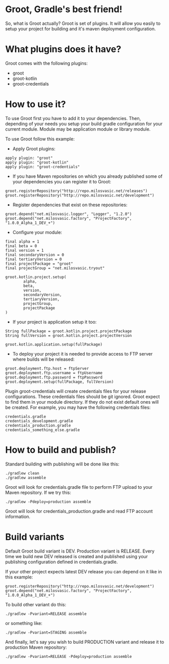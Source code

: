 # Groot, Gradle's best friend!
So, what is Groot actually?
Groot is set of plugins. It will allow you easily to setup your project for building and it's maven deployment configuration.

# What plugins does it have?
Groot comes with the following plugins:
- groot
- groot-kotlin
- groot-credentials

# How to use it?
To use Groot first you have to add it to your dependencies.
Then, depending of your needs you setup your build gradle configuration for your current module.
Module may be application module or library module.

To use Groot follow this example:

- Apply Groot plugins:
```
apply plugin: "groot"
apply plugin: "groot-kotlin"
apply plugin: "groot-credentials"
```
- If you have Maven repositories on which you already published some of your dependencies you can register it to Groot:
```
groot.registerRepository("http://repo.milosvasic.net/releases")
groot.registerRepository("http://repo.milosvasic.net/development")
```
- Register dependencies that exist on these repositories: 
```
groot.depend("net.milosvasic.logger", "Logger", "1.2.0")
groot.depend("net.milosvasic.factory", "ProjectFactory", "1.0.0_Alpha_1_DEV_+")
```
- Configure your module:
```
final alpha = 1
final beta = 0
final version = 1
final secondaryVersion = 0
final tertiaryVersion = 0
final projectPackage = "groot"
final projectGroup = "net.milosvasic.tryout"

groot.kotlin.project.setup(
        alpha,
        beta,
        version,
        secondaryVersion,
        tertiaryVersion,
        projectGroup,
        projectPackage
)
```
- If your project is application setup it too:
```
String fullPackage = groot.kotlin.project.projectPackage
String fullVersion = groot.kotlin.project.projectVersion

groot.kotlin.application.setup(fullPackage)
```
- To deploy your project it is needed to provide access to FTP server where builds will be released: 
```
groot.deployment.ftp.host = ftpServer
groot.deployment.ftp.username = ftpUsername
groot.deployment.ftp.password = ftpPassword
groot.deployment.setup(fullPackage, fullVersion)
```
Plugin groot-credentials will create credentials files for your release configurations.
These credentials files should be git ignored.
Groot expect to find them in your module directory. If they do not exist default ones will be created.
For example, you may have the following credentials files:
```
credentials.gradle
credentials_development.gradle
credentials_production.gradle
credentials_something_else.gradle
```

# How to build and publish?
Standard building with publishing will be done like this:
```
./gradlew clean
./gradlew assemble
```
Groot will look for credentials.gradle file to perform FTP upload to your Maven repository.
If we try this:
```
./gradlew -Pdeploy=production assemble
```
Groot will look for credentials_production.gradle and read FTP account information.

# Build variants
Default Groot build variant is DEV. Production variant is RELEASE.
Every time we build new DEV released is created and published using your publishing configuration defined in credentials.gradle.

If your other project expects latest DEV release you can depend on it like in this example:
```
groot.registerRepository("http://repo.milosvasic.net/development")
groot.depend("net.milosvasic.factory", "ProjectFactory", "1.0.0_Alpha_1_DEV_+")
```

To build other variant do this:
```
./gradlew -Pvariant=RELEASE assemble
```
or something like:
```
./gradlew -Pvariant=STAGING assemble
```
And finally, let's say you wish to build PRODUCTION variant and release it to production Maven repository:
```
./gradlew -Pvariant=RELEASE -Pdeploy=production assemble
```
